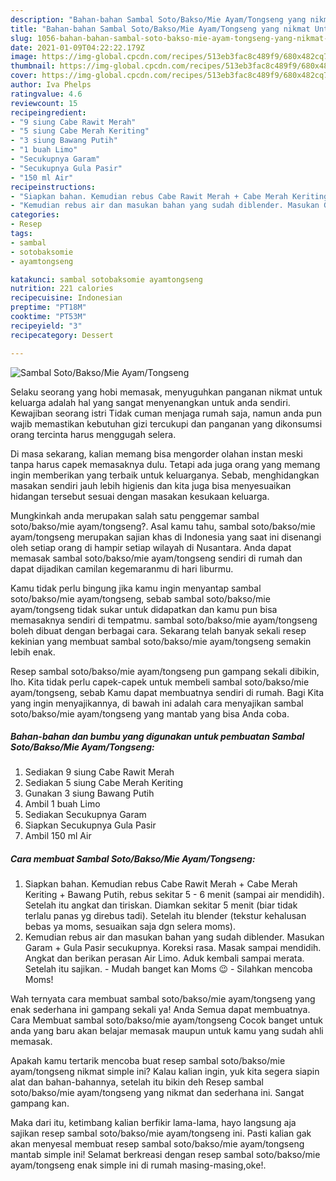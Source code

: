 ```yaml
---
description: "Bahan-bahan Sambal Soto/Bakso/Mie Ayam/Tongseng yang nikmat Untuk Jualan"
title: "Bahan-bahan Sambal Soto/Bakso/Mie Ayam/Tongseng yang nikmat Untuk Jualan"
slug: 1056-bahan-bahan-sambal-soto-bakso-mie-ayam-tongseng-yang-nikmat-untuk-jualan
date: 2021-01-09T04:22:22.179Z
image: https://img-global.cpcdn.com/recipes/513eb3fac8c489f9/680x482cq70/sambal-sotobaksomie-ayamtongseng-foto-resep-utama.jpg
thumbnail: https://img-global.cpcdn.com/recipes/513eb3fac8c489f9/680x482cq70/sambal-sotobaksomie-ayamtongseng-foto-resep-utama.jpg
cover: https://img-global.cpcdn.com/recipes/513eb3fac8c489f9/680x482cq70/sambal-sotobaksomie-ayamtongseng-foto-resep-utama.jpg
author: Iva Phelps
ratingvalue: 4.6
reviewcount: 15
recipeingredient:
- "9 siung Cabe Rawit Merah"
- "5 siung Cabe Merah Keriting"
- "3 siung Bawang Putih"
- "1 buah Limo"
- "Secukupnya Garam"
- "Secukupnya Gula Pasir"
- "150 ml Air"
recipeinstructions:
- "Siapkan bahan. Kemudian rebus Cabe Rawit Merah + Cabe Merah Keriting + Bawang Putih, rebus sekitar 5 - 6 menit (sampai air mendidih). Setelah itu angkat dan tiriskan. Diamkan sekitar 5 menit (biar tidak terlalu panas yg direbus tadi). Setelah itu blender (tekstur kehalusan bebas ya moms, sesuaikan saja dgn selera moms)."
- "Kemudian rebus air dan masukan bahan yang sudah diblender. Masukan Garam + Gula Pasir secukupnya. Koreksi rasa. Masak sampai mendidih. Angkat dan berikan perasan Air Limo. Aduk kembali sampai merata. Setelah itu sajikan. Mudah banget kan Moms 😉 Silahkan mencoba Moms!"
categories:
- Resep
tags:
- sambal
- sotobaksomie
- ayamtongseng

katakunci: sambal sotobaksomie ayamtongseng 
nutrition: 221 calories
recipecuisine: Indonesian
preptime: "PT18M"
cooktime: "PT53M"
recipeyield: "3"
recipecategory: Dessert

---
```



![Sambal Soto/Bakso/Mie Ayam/Tongseng](https://img-global.cpcdn.com/recipes/513eb3fac8c489f9/680x482cq70/sambal-sotobaksomie-ayamtongseng-foto-resep-utama.jpg)

Selaku seorang yang hobi memasak, menyuguhkan panganan nikmat untuk keluarga adalah hal yang sangat menyenangkan untuk anda sendiri. Kewajiban seorang istri Tidak cuman menjaga rumah saja, namun anda pun wajib memastikan kebutuhan gizi tercukupi dan panganan yang dikonsumsi orang tercinta harus menggugah selera.

Di masa  sekarang, kalian memang bisa mengorder olahan instan meski tanpa harus capek memasaknya dulu. Tetapi ada juga orang yang memang ingin memberikan yang terbaik untuk keluarganya. Sebab, menghidangkan masakan sendiri jauh lebih higienis dan kita juga bisa menyesuaikan hidangan tersebut sesuai dengan masakan kesukaan keluarga. 



Mungkinkah anda merupakan salah satu penggemar sambal soto/bakso/mie ayam/tongseng?. Asal kamu tahu, sambal soto/bakso/mie ayam/tongseng merupakan sajian khas di Indonesia yang saat ini disenangi oleh setiap orang di hampir setiap wilayah di Nusantara. Anda dapat memasak sambal soto/bakso/mie ayam/tongseng sendiri di rumah dan dapat dijadikan camilan kegemaranmu di hari liburmu.

Kamu tidak perlu bingung jika kamu ingin menyantap sambal soto/bakso/mie ayam/tongseng, sebab sambal soto/bakso/mie ayam/tongseng tidak sukar untuk didapatkan dan kamu pun bisa memasaknya sendiri di tempatmu. sambal soto/bakso/mie ayam/tongseng boleh dibuat dengan berbagai cara. Sekarang telah banyak sekali resep kekinian yang membuat sambal soto/bakso/mie ayam/tongseng semakin lebih enak.

Resep sambal soto/bakso/mie ayam/tongseng pun gampang sekali dibikin, lho. Kita tidak perlu capek-capek untuk membeli sambal soto/bakso/mie ayam/tongseng, sebab Kamu dapat membuatnya sendiri di rumah. Bagi Kita yang ingin menyajikannya, di bawah ini adalah cara menyajikan sambal soto/bakso/mie ayam/tongseng yang mantab yang bisa Anda coba.

<!--inarticleads1-->

##### Bahan-bahan dan bumbu yang digunakan untuk pembuatan Sambal Soto/Bakso/Mie Ayam/Tongseng:

1. Sediakan 9 siung Cabe Rawit Merah
1. Sediakan 5 siung Cabe Merah Keriting
1. Gunakan 3 siung Bawang Putih
1. Ambil 1 buah Limo
1. Sediakan Secukupnya Garam
1. Siapkan Secukupnya Gula Pasir
1. Ambil 150 ml Air




<!--inarticleads2-->

##### Cara membuat Sambal Soto/Bakso/Mie Ayam/Tongseng:

1. Siapkan bahan. Kemudian rebus Cabe Rawit Merah + Cabe Merah Keriting + Bawang Putih, rebus sekitar 5 - 6 menit (sampai air mendidih). Setelah itu angkat dan tiriskan. Diamkan sekitar 5 menit (biar tidak terlalu panas yg direbus tadi). Setelah itu blender (tekstur kehalusan bebas ya moms, sesuaikan saja dgn selera moms).
1. Kemudian rebus air dan masukan bahan yang sudah diblender. Masukan Garam + Gula Pasir secukupnya. Koreksi rasa. Masak sampai mendidih. Angkat dan berikan perasan Air Limo. Aduk kembali sampai merata. Setelah itu sajikan. - Mudah banget kan Moms 😉 - Silahkan mencoba Moms!




Wah ternyata cara membuat sambal soto/bakso/mie ayam/tongseng yang enak sederhana ini gampang sekali ya! Anda Semua dapat membuatnya. Cara Membuat sambal soto/bakso/mie ayam/tongseng Cocok banget untuk anda yang baru akan belajar memasak maupun untuk kamu yang sudah ahli memasak.

Apakah kamu tertarik mencoba buat resep sambal soto/bakso/mie ayam/tongseng nikmat simple ini? Kalau kalian ingin, yuk kita segera siapin alat dan bahan-bahannya, setelah itu bikin deh Resep sambal soto/bakso/mie ayam/tongseng yang nikmat dan sederhana ini. Sangat gampang kan. 

Maka dari itu, ketimbang kalian berfikir lama-lama, hayo langsung aja sajikan resep sambal soto/bakso/mie ayam/tongseng ini. Pasti kalian gak akan menyesal membuat resep sambal soto/bakso/mie ayam/tongseng mantab simple ini! Selamat berkreasi dengan resep sambal soto/bakso/mie ayam/tongseng enak simple ini di rumah masing-masing,oke!.

